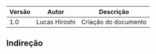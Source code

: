 |Versão|Autor|Descrição|
|------|-----|---------|
|1.0|Lucas Hiroshi|Criação do documento|

## Indireção

```java

```